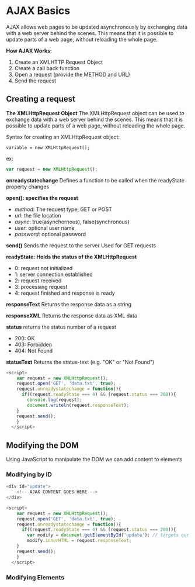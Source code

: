 # AJAX Basics
AJAX allows web pages to be updated asynchronously by exchanging data with a web server behind the scenes. This means that it is possible to update parts of a web page, without reloading the whole page.

**How AJAX Works:**

1. Create an XMLHTTP Request Object
2. Create a call back function
3. Open a request (provide the METHOD and URL)
4. Send the request

## Creating a request

**The XMLHttpRequest Object**
The XMLHttpRequest object can be used to exchange data with a web server behind the scenes. This means that it is possible to update parts of a web page, without reloading the whole page.

Syntax for creating an XMLHttpRequest object:
```
variable = new XMLHttpRequest();
```

ex: 
```javascript
var request = new XMLHttpRequest(); 
```

**onreadystatechange**
Defines a function to be called when the readyState property changes

**open(): specifies the request**
* *method*: The request type, GET or POST
* *url*: the file location
* *async*: true(asynchornous), false(synchronous)
* *user*: optional user name
* *password*: optional password

**send()**
Sends the request to the server
Used for GET requests


**readyState: Holds the status of the XMLHttpRequest**
* 0: request not initialized
* 1: server connection established
* 2: request received
* 3: processing request
* 4: request finished and response is ready

**responseText**
Returns the response data as a string

**responseXML**
Returns the response data as XML data

**status**
returns the status number of a request
* 200: OK
* 403: Forbidden
* 404: Not Found

**statusText**
Returns the status-text (e.g. "OK" or "Not Found")

```javascript
<script>
    var request = new XMLHttpRequest();
    request.open('GET', 'data.txt', true);
    request.onreadystatechange = function(){
      if((request.readyState === 4) && (request.status === 200)){
        console.log(request);
        document.writeln(request.responseText);
    }
    request.send();
    }
  </script>
```

## Modifying the DOM
Using JavaScript to manipulate the DOM we can add content to elements

### Modifying by ID
```javascript
<div id="update">
    <!-- AJAX CONTENT GOES HERE -->
</div>

<script>
    var request = new XMLHttpRequest();
    request.open('GET', 'data.txt', true);
    request.onreadystatechange = function(){
      if((request.readyState === 4) && (request.status === 200)){
        var modify = document.getElementById('update'); // targets our div
        modify.innerHTML = request.responseText;
    }
    request.send();
    }
  </script>
```

### Modifying Elements


